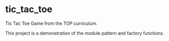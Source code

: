 # tic_tac_toe

Tic Tac Toe Game from the TOP curriculum.

This project is a demonstration of the module pattern and factory functions.